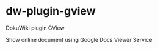 dw-plugin-gview
===============
DokuWiki plugin GView

Show online document using Google Docs Viewer Service
